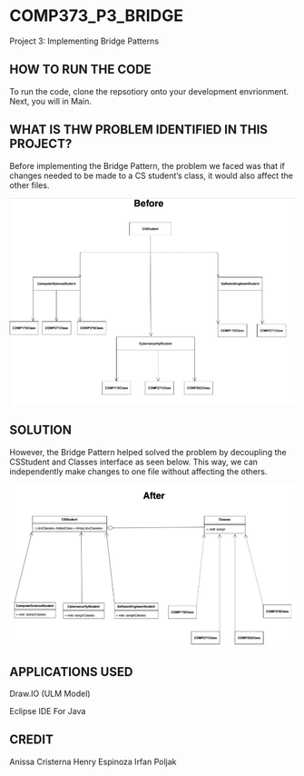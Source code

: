 # COMP373_P3_BRIDGE

  Project 3: Implementing Bridge Patterns 

## HOW TO RUN THE CODE 

To run the code, clone the repsotiory onto your development envrionment. Next, you will in Main.

## WHAT IS THW PROBLEM IDENTIFIED IN THIS PROJECT?

Before implementing the Bridge Pattern, the problem we faced was that if changes needed to be made to a CS student’s class, it would also affect the other files. 

![](UML%20Diagram/Before.png)

## SOLUTION

However, the Bridge Pattern helped solved the problem by decoupling the CSStudent and Classes interface as seen below. This way, we can independently make changes to one file without affecting the others.  

![](UML%20Diagram/After.png)

## APPLICATIONS USED 

Draw.IO (ULM Model)

Eclipse IDE For Java 

## CREDIT

Anissa Cristerna 
Henry Espinoza
Irfan Poljak


